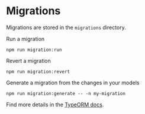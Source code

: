 # Migrations

Migrations are stored in the `migrations` directory.

Run a migration
```
npm run migration:run
```

Revert a migration
```
npm run migration:revert
```

Generate a migration from the changes in your models
```
npm run migration:generate -- -n my-migration
```

Find more details in the [TypeORM docs](http://typeorm.io/#/migrations).